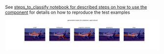 See [steps_to_classify notebook for described steps on how to use the component](https://github.com/Ellen99/ECOLE_PartClassification/blob/main/steps_to_classify.ipynb) for details on how to reproduce the test examples

![example output](https://github.com/Ellen99/ECOLE_PartClassification/blob/main/output/masks_airplanes--agricultural-airplanes--agricultural-1.png.png)